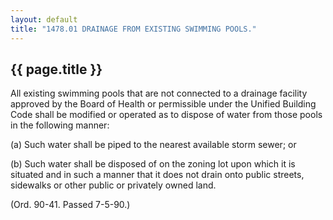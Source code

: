 ```yaml
---
layout: default 
title: "1478.01 DRAINAGE FROM EXISTING SWIMMING POOLS."
---
```


{{ page.title }}
----------------

All existing swimming pools that are not connected to a drainage
facility approved by the Board of Health or permissible under the
Unified Building Code shall be modified or operated as to dispose of
water from those pools in the following manner:

​(a) Such water shall be piped to the nearest available storm sewer; or

​(b) Such water shall be disposed of on the zoning lot upon which it is
situated and in such a manner that it does not drain onto public
streets, sidewalks or other public or privately owned land.

(Ord. 90-41. Passed 7-5-90.)
